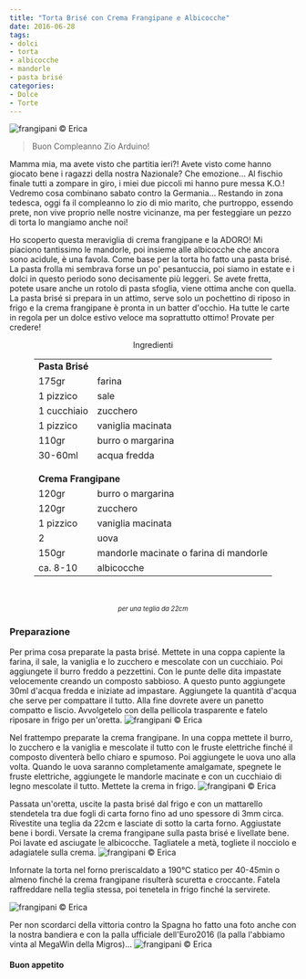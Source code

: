 ```yaml
---
title: "Torta Brisé con Crema Frangipane e Albicocche"
date: 2016-06-28
tags:
- dolci
- torta
- albicocche
- mandorle
- pasta brisé
categories:
- Dolce
- Torte
---
```

![](header.jpg "frangipani © Erica")

> Buon Compleanno Zio Arduino!

Mamma mia, ma avete visto che partitia ieri?! Avete visto come hanno giocato bene i ragazzi della nostra Nazionale? Che emozione... Al fischio finale tutti a zompare in giro, i miei due piccoli mi hanno pure messa K.O.! Vedremo cosa combinano sabato contro la Germania... Restando in zona tedesca, oggi fa il compleanno lo zio di mio marito, che purtroppo, essendo prete, non vive proprio nelle nostre vicinanze, ma per festeggiare un pezzo di torta lo mangiamo anche noi! 

Ho scoperto questa meraviglia di crema frangipane e la ADORO! Mi piaciono tantissimo le mandorle, poi insieme alle albicocche che ancora sono acidule, è una favola. Come base per la torta ho fatto una pasta brisé. La pasta frolla mi sembrava forse un po' pesantuccia, poi siamo in estate e i dolci in questo periodo sono decisamente più leggeri. Se avete fretta, potete usare anche un rotolo di pasta sfoglia, viene ottima anche con quella. La pasta brisé si prepara in un attimo, serve solo un pochettino di riposo in frigo e la crema frangipane è pronta in un batter d'occhio. Ha tutte le carte in regola per un dolce estivo veloce ma soprattutto ottimo! Provate per credere!

<div id="wrapper" style="text-align: center">
  <div id="yourdiv" style="display: inline-block;">
    <div class="ingredients">
      <div class="ingredients-title">Ingredienti</div>
      <table>
        <tbody>
          <tr>
            <td colspan="2"><b>Pasta Brisé</b></td>
          </tr>
          <tr>
            <td>175gr</td>
            <td>farina</td>
          </tr>
          <tr>
            <td>1 pizzico</td>
            <td>sale</td>
          </tr>
          <tr>
            <td>1 cucchiaio</td>
            <td>zucchero</td>
          </tr>
          <tr>
            <td>1 pizzico</td>
            <td>vaniglia macinata</td>
          </tr>
          <tr>
            <td>110gr</td>
            <td>burro o margarina</td>
          </tr>
          <tr>
            <td>30-60ml</td>
            <td>acqua fredda</td>
          </tr>
          <tr style="height: 15px;"></tr>
          <tr>          
            <td colspan="2"><b>Crema Frangipane</b></td>
          </tr>      
          <tr>
            <td>120gr</td>
            <td>burro o margarina</td>
          </tr>
          <tr>
            <td>120gr</td>
            <td>zucchero</td>
          </tr>
          <tr>
            <td>1 pizzico</td>
            <td>vaniglia macinata</td>
          </tr>
          <tr>
            <td>2</td>
            <td>uova</td>
          </tr>
          <tr>
            <td>150gr</td>
            <td>mandorle macinate o farina di mandorle</td>
          </tr>
          <tr>
            <td>ca. 8-10</td>
            <td>albicocche</td>            
          </tr>
        </tbody>
      </table>
      <br></br>
      <i class="pull-right" style="font-size: 80%;">per una teglia da 22cm</i>
    </div>
  </div>
</div>


<h3>
  <font color="grey">
    <i class="fa fa-cogs"></i>
  </font> Preparazione
</h3>

Per prima cosa preparate la pasta brisé. Mettete in una coppa capiente la farina, il sale, la vaniglia e lo zucchero e mescolate con un cucchiaio. Poi aggiungete il burro freddo a pezzettini. Con le punte delle dita impastate velocemente creando un composto sabbioso. A questo punto aggiungete 30ml d'acqua fredda e iniziate ad impastare. Aggiungete la quantità d'acqua che serve per compattare il tutto. Alla fine dovrete avere un panetto compatto e liscio. Avvolgetelo con della pellicola trasparente e fatelo riposare in frigo per un'oretta.
![](brise.jpg "frangipani © Erica")

Nel frattempo preparate la crema frangipane. In una coppa mettete il burro, lo zucchero e la vaniglia e mescolate il tutto con le fruste elettriche finché il composto diventerà bello chiaro e spumoso. Poi aggiungete le uova uno alla volta. Quando le uova saranno completamente amalgamate, spegnete le fruste elettriche, aggiungete le mandorle macinate e con un cucchiaio di legno mescolate il tutto. Mettete la crema in frigo.
![](frangipane.jpg "frangipani © Erica")

Passata un'oretta, uscite la pasta brisé dal frigo e con un mattarello stendetela tra due fogli di carta forno fino ad uno spessore di 3mm circa. Rivestite una teglia da 22cm e lasciate di sotto la carta forno. Aggiustate bene i bordi. Versate la crema frangipane sulla pasta brisé e livellate bene. Poi lavate ed asciugate le albicocche. Tagliatele a metà, togliete il nocciolo e adagiatele sulla crema.
![](teglia.jpg "frangipani © Erica")

Infornate la torta nel forno preriscaldato a 190°C statico per 40-45min o almeno finché la crema frangipane risulterà scuretta e croccante. Fatela raffreddare nella teglia stessa, poi tenetela in frigo finché la servirete.

![](risultato1.jpg "frangipani © Erica")

Per non scordarci della vittoria contro la Spagna ho fatto una foto anche con la nostra bandiera e con la palla ufficiale dell'Euro2016 (la palla l'abbiamo vinta al MegaWin della Migros)...
![](risultato2.jpg "frangipani © Erica")


<h4>Buon appetito
  <font color="red">
    <i class="fa fa-smile-o"></i>
  </font>
</h4>
